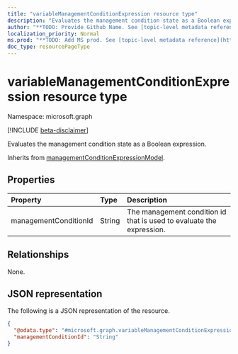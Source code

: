 ```yaml
---
title: "variableManagementConditionExpression resource type"
description: "Evaluates the management condition state as a Boolean expression."
author: "**TODO: Provide Github Name. See [topic-level metadata reference](https://msgo.azurewebsites.net/add/document/guidelines/metadata.html#topic-level-metadata)**"
localization_priority: Normal
ms.prod: "**TODO: Add MS prod. See [topic-level metadata reference](https://msgo.azurewebsites.net/add/document/guidelines/metadata.html#topic-level-metadata)**"
doc_type: resourcePageType
---
```


# variableManagementConditionExpression resource type

Namespace: microsoft.graph

[!INCLUDE [beta-disclaimer](../../includes/beta-disclaimer.md)]

Evaluates the management condition state as a Boolean expression.


Inherits from [managementConditionExpressionModel](../resources/managementconditionexpressionmodel.md).

## Properties
|Property|Type|Description|
|:---|:---|:---|
|managementConditionId|String|The management condition id that is used to evaluate the expression.|

## Relationships
None.

## JSON representation
The following is a JSON representation of the resource.
<!-- {
  "blockType": "resource",
  "@odata.type": "microsoft.graph.variableManagementConditionExpression"
}
-->
``` json
{
  "@odata.type": "#microsoft.graph.variableManagementConditionExpression",
  "managementConditionId": "String"
}
```

